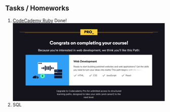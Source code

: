 ## Tasks / Homeworks 

1. [CodeCademy Ruby](https://www.codecademy.com/learn/learn-ruby)
Done! 
![CodeCademy Ruby](img1.png)
2. SQL